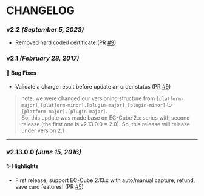 # CHANGELOG

### v2.2 _(September 5, 2023)_
- Removed hard coded certificate (PR [#9](https://github.com/omise/omise-eccube/pull/12))

### v2.1 _(February 28, 2017)_

#### 👾 Bug Fixes

- Validate a charge result before update an order status (PR [#9](https://github.com/omise/omise-eccube/pull/9))

> note, we were changed our versioning structure from `[platform-major].[platform-minor].[plugin-major].[plugin-minor]` to `[platform-major].[plugin-major]`.  
> So, this update was made base on EC-Cube 2.x series with second release (the first one is v2.13.0.0 = 2.0). So, this release will release under version 2.1

---

### v2.13.0.0 _(June 15, 2016)_

#### ✨ Highlights

- First release, support EC-Cube 2.13.x with auto/manual capture, refund, save card features! (PR [#5](https://github.com/omise/omise-eccube/pull/5))

